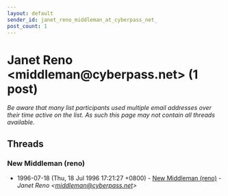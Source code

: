 ```yaml
---
layout: default
sender_id: janet_reno_middleman_at_cyberpass_net_
post_count: 1
---
```


# Janet Reno <middleman<span>@</span>cyberpass.net> (1 post)

_Be aware that many list participants used multiple email addresses over their time active on the list. As such this page may not contain all threads available._

## Threads

### New Middleman (reno)
+ 1996-07-18 (Thu, 18 Jul 1996 17:21:27 +0800) - [New Middleman (reno)](/archive/1996/07/c587f4f381e47a37f5490cf211bcd191959b3f625c740a1434924a1400e737cc) - _Janet Reno \<middleman@cyberpass.net\>_

